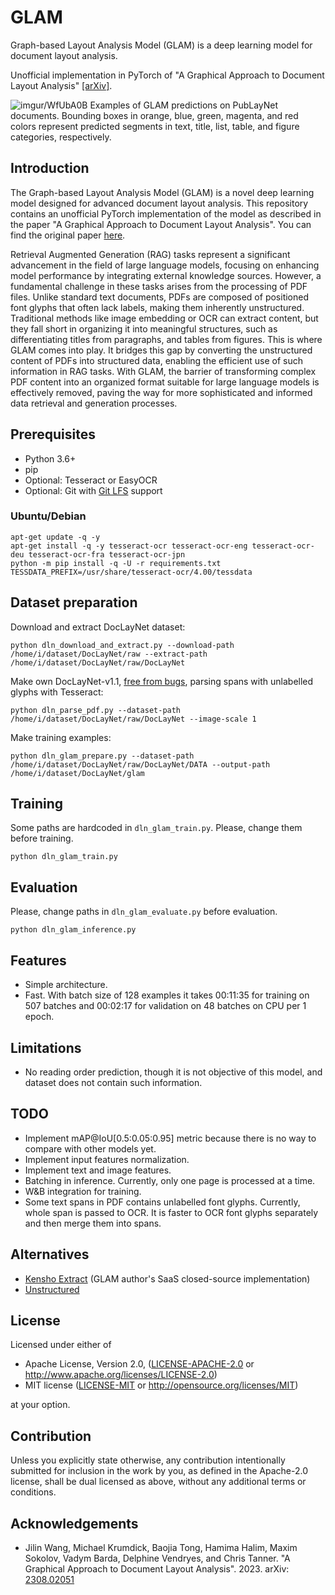 # GLAM

Graph-based Layout Analysis Model (GLAM) is a deep learning model for document layout analysis.

Unofficial implementation in PyTorch of "A Graphical Approach to Document Layout Analysis" [[arXiv]](https://arxiv.org/abs/2308.02051).

![imgur/WfUbA0B](https://i.imgur.com/l0q8eWn.png)
Examples of GLAM predictions on PubLayNet documents. Bounding boxes in orange, blue, green, magenta, and red colors represent predicted segments in text, title, list, table, and figure categories, respectively.

## Introduction

The Graph-based Layout Analysis Model (GLAM) is a novel deep learning model designed for advanced document layout analysis. This repository contains an unofficial PyTorch implementation of the model as described in the paper "A Graphical Approach to Document Layout Analysis". You can find the original paper [here](https://arxiv.org/abs/2308.02051).

Retrieval Augmented Generation (RAG) tasks represent a significant advancement in the field of large language models, focusing on enhancing model performance by integrating external knowledge sources. However, a fundamental challenge in these tasks arises from the processing of PDF files. Unlike standard text documents, PDFs are composed of positioned font glyphs that often lack labels, making them inherently unstructured. Traditional methods like image embedding or OCR can extract content, but they fall short in organizing it into meaningful structures, such as differentiating titles from paragraphs, and tables from figures. This is where GLAM comes into play. It bridges this gap by converting the unstructured content of PDFs into structured data, enabling the efficient use of such information in RAG tasks. With GLAM, the barrier of transforming complex PDF content into an organized format suitable for large language models is effectively removed, paving the way for more sophisticated and informed data retrieval and generation processes.

## Prerequisites

- Python 3.6+
- pip
- Optional: Tesseract or EasyOCR
- Optional: Git with [Git LFS](https://git-lfs.github.com/) support

### Ubuntu/Debian

```shell
apt-get update -q -y
apt-get install -q -y tesseract-ocr tesseract-ocr-eng tesseract-ocr-deu tesseract-ocr-fra tesseract-ocr-jpn
python -m pip install -q -U -r requirements.txt
TESSDATA_PREFIX=/usr/share/tesseract-ocr/4.00/tessdata
```

## Dataset preparation

Download and extract DocLayNet dataset:

```shell
python dln_download_and_extract.py --download-path /home/i/dataset/DocLayNet/raw --extract-path /home/i/dataset/DocLayNet/raw/DocLayNet
```

Make own DocLayNet-v1.1, [free from bugs](https://huggingface.co/datasets/ds4sd/DocLayNet-v1.1/discussions/1), parsing spans with unlabelled glyphs with Tesseract:

```shell
python dln_parse_pdf.py --dataset-path /home/i/dataset/DocLayNet/raw/DocLayNet --image-scale 1
```

Make training examples:

```shell
python dln_glam_prepare.py --dataset-path /home/i/dataset/DocLayNet/raw/DocLayNet/DATA --output-path /home/i/dataset/DocLayNet/glam
```

## Training

Some paths are hardcoded in `dln_glam_train.py`. Please, change them before training.

```shell
python dln_glam_train.py
```

## Evaluation

Please, change paths in `dln_glam_evaluate.py` before evaluation.

```shell
python dln_glam_inference.py
```

## Features

- Simple architecture.
- Fast. With batch size of 128 examples it takes 00:11:35 for training on 507 batches and 00:02:17 for validation on 48 batches on CPU per 1 epoch.

## Limitations

- No reading order prediction, though it is not objective of this model, and dataset does not contain such information.

## TODO

- Implement mAP@IoU\[0.5:0.05:0.95] metric because there is no way to compare with other models yet.
- Implement input features normalization.
- Implement text and image features.
- Batching in inference. Currently, only one page is processed at a time.
- W&B integration for training.
- Some text spans in PDF contains unlabelled font glyphs. Currently, whole span is passed to OCR. It is faster to OCR font glyphs separately and then merge them into spans.

## Alternatives

* [Kensho Extract](https://kensho.com/extract) (GLAM author's SaaS closed-source implementation)
* [Unstructured](https://github.com/Unstructured-IO/unstructured)

## License

Licensed under either of

* Apache License, Version 2.0, ([LICENSE-APACHE-2.0](LICENSE-APACHE-2.0) or http://www.apache.org/licenses/LICENSE-2.0)
* MIT license ([LICENSE-MIT](LICENSE-MIT) or http://opensource.org/licenses/MIT)

at your option.

## Contribution

Unless you explicitly state otherwise, any contribution intentionally submitted
for inclusion in the work by you, as defined in the Apache-2.0 license, shall be dual licensed as above, without any
additional terms or conditions.

## Acknowledgements

- Jilin Wang, Michael Krumdick, Baojia Tong, Hamima Halim, Maxim Sokolov, Vadym Barda, Delphine Vendryes, and Chris Tanner. "A Graphical Approach to Document Layout Analysis". 2023. arXiv: [2308.02051](https://arxiv.org/abs/2308.02051)
